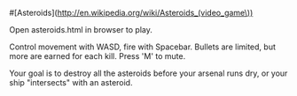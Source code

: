 #[Asteroids](http://en.wikipedia.org/wiki/Asteroids_(video_game\))

Open asteroids.html in browser to play.

Control movement with WASD, fire with Spacebar. Bullets are limited, but more are earned for each kill. Press 'M' to mute.

Your goal is to destroy all the asteroids before your arsenal runs dry, or your ship "intersects" with an asteroid.